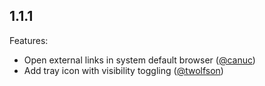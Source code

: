 1.1.1
-----

Features:

- Open external links in system default browser ([@canuc](https://github.com/canuc))
- Add tray icon with visibility toggling ([@twolfson](https://github.com/twolfson))
